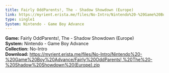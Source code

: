 ```yaml
---
title: Fairly OddParents!, The - Shadow Showdown (Europe)
link: https://myrient.erista.me/files/No-Intro/Nintendo%20-%20Game%20Boy%20Advance/Fairly%20OddParents!,%20The%20-%20Shadow%20Showdown%20(Europe).zip
type: single1
System: Nintendo - Game Boy Advance
---
```

<b>Game:</b> Fairly OddParents!, The - Shadow Showdown (Europe)<br>
<b>System:</b> Nintendo - Game Boy Advance<br>
<b>Collection:</b> No-Intro<br>
<b>Download:</b> https://myrient.erista.me/files/No-Intro/Nintendo%20-%20Game%20Boy%20Advance/Fairly%20OddParents!,%20The%20-%20Shadow%20Showdown%20(Europe).zip